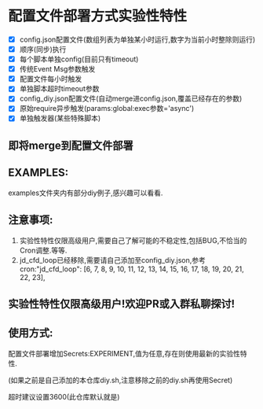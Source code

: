 # 配置文件部署方式实验性特性
- [x] config.json配置文件(数组列表为单独某小时运行,数字为当前小时整除则运行)
- [x] 顺序(同步)执行
- [x] 每个脚本单独config(目前只有timeout)
- [x] 传统Event Msg参数触发
- [x] 配置文件每小时触发
- [x] 单独脚本超时timeout参数
- [x] config_diy.json配置文件(自动merge进config.json,覆盖已经存在的参数)
- [x] 原始require异步触发(params:global:exec参数='async')
- [x] 单独触发器(某些特殊脚本)
## 即将merge到配置文件部署
## EXAMPLES:
examples文件夹内有部分diy例子,感兴趣可以看看.
## 注意事项:
1. 实验性特性仅限高级用户,需要自己了解可能的不稳定性,包括BUG,不恰当的Cron调整.等等.
2. jd_cfd_loop已经移除,需要请自己添加至config_diy.json,参考cron:"jd_cfd_loop": [6, 7, 8, 9, 10, 11, 12, 13, 14, 15, 16, 17, 18, 19, 20, 21, 22, 23],
## 实验性特性仅限高级用户!欢迎PR或入群私聊探讨!
## 使用方式:
配置文件部署增加Secrets:EXPERIMENT,值为任意,存在则使用最新的实验性特性.

(如果之前是自己添加的本仓库diy.sh,注意移除之前的diy.sh再使用Secret)

超时建议设置3600(此仓库默认就是)
